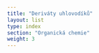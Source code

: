 ```yaml
---
title: "Deriváty uhlovodíků"
layout: list
type: index
section: "Organická chemie"
weight: 3
---
```

